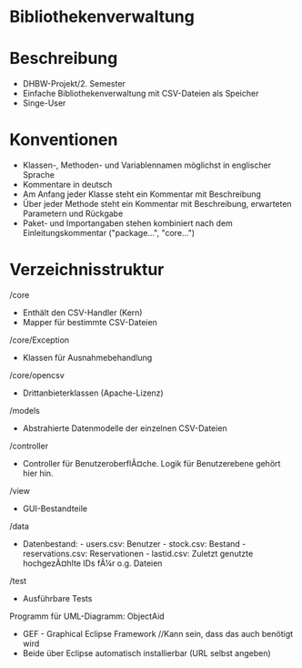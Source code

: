 Bibliothekenverwaltung
======================


Beschreibung
============

-	DHBW-Projekt/2. Semester
-	Einfache Bibliothekenverwaltung mit CSV-Dateien als Speicher
-	Singe-User


Konventionen
============

-	Klassen-, Methoden- und Variablennamen möglichst in englischer Sprache
-	Kommentare in deutsch
-	Am Anfang jeder Klasse steht ein Kommentar mit Beschreibung
-	Über jeder Methode steht ein Kommentar mit Beschreibung, erwarteten Parametern und Rückgabe
-	Paket- und Importangaben stehen kombiniert nach dem Einleitungskommentar ("package...", "core...")



Verzeichnisstruktur
===================

/core
-	Enthält den CSV-Handler (Kern)
-	Mapper für bestimmte CSV-Dateien

/core/Exception
-	Klassen für Ausnahmebehandlung

/core/opencsv
-	Drittanbieterklassen (Apache-Lizenz)

/models
-	Abstrahierte Datenmodelle der einzelnen CSV-Dateien

/controller
-	Controller für BenutzeroberflÃ¤che. Logik für Benutzerebene gehört hier hin.

/view
-	GUI-Bestandteile

/data
-	Datenbestand:
		-	users.csv: Benutzer
		-	stock.csv: Bestand
		-	reservations.csv: Reservationen
		-	lastid.csv: Zuletzt genutzte hochgezÃ¤hlte IDs fÃ¼r o.g. Dateien
		
/test
-	Ausführbare Tests

Programm für UML-Diagramm:
ObjectAid
-	GEF - Graphical Eclipse Framework //Kann sein, dass das auch benötigt wird
-	Beide über Eclipse automatisch installierbar (URL selbst angeben)
